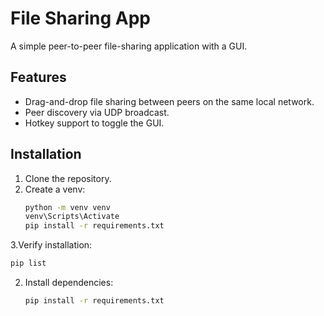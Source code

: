 # File Sharing App

A simple peer-to-peer file-sharing application with a GUI.

## Features
- Drag-and-drop file sharing between peers on the same local network.
- Peer discovery via UDP broadcast.
- Hotkey support to toggle the GUI.

## Installation
1. Clone the repository.
2. Create a venv:
   ```bash
   python -m venv venv
   venv\Scripts\Activate
   pip install -r requirements.txt
   ```
3.Verify installation:
   ```bash
   pip list
   ```



2. Install dependencies:
   ```bash
   pip install -r requirements.txt


